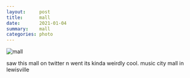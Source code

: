 ```yaml
---
layout:     post
title:      mall
date:       2021-01-04
summary:    mall
categories: photo
---
```


![mall]([http://i.imgur.com/i7gJ7sDh.gif)

saw this mall on twitter n went its kinda weirdly cool. music city mall in lewisville
